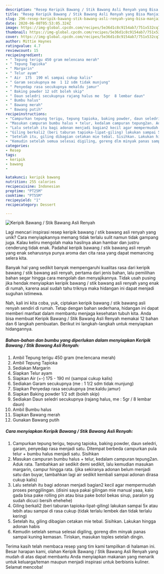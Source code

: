 ```yaml
---
description: "Resep Keripik Bawang / Stik Bawang Asli Renyah yang Bisa Manjain Lidah"
title: "Resep Keripik Bawang / Stik Bawang Asli Renyah yang Bisa Manjain Lidah"
slug: 296-resep-keripik-bawang-stik-bawang-asli-renyah-yang-bisa-manjain-lidah
date: 2020-06-08T05:53:05.324Z
image: https://img-global.cpcdn.com/recipes/5e36d1c8c9154ab7/751x532cq70/keripik-bawang-stik-bawang-asli-renyah-foto-resep-utama.jpg
thumbnail: https://img-global.cpcdn.com/recipes/5e36d1c8c9154ab7/751x532cq70/keripik-bawang-stik-bawang-asli-renyah-foto-resep-utama.jpg
cover: https://img-global.cpcdn.com/recipes/5e36d1c8c9154ab7/751x532cq70/keripik-bawang-stik-bawang-asli-renyah-foto-resep-utama.jpg
author: Mittie Haynes
ratingvalue: 4.7
reviewcount: 15
recipeingredient:
- " Tepung terigu 450 gram melencana merah"
- " Tepung Tapioka"
- " Margarin"
- " Telur ayam"
- " Air  175  190 ml sampai cukup kalis"
- " Garam secukupnya me  1 12 sdm tidak munjung"
- " Penyedap rasa secukupnya mekaldu jamur"
- " Baking powder 12 sdt boleh skip"
- " Daun seledri secukupnya rajang halus me  5gr  8 lembar daun"
- " Bumbu halus"
- " Bawang merah"
- " Bawang putih"
recipeinstructions:
- "Campurkan tepung terigu, tepung tapioka, baking powder, daun seledri, garam, penyedap rasa menjadi satu. Ditempat berbeda campurkan pula telur + bumbu halus menjadi satu. Sisihkan"
- "Masukan campuran bumbu halus + telur, kedalam campuran tepung2an. Aduk rata. Tambahkan air sedikit demi sedikit, lalu kemudian masukan margarin, campur hingga rata. (jika sekiranya adonan belum menjadi satu dan buyar, tambahkan lagi air sedikit kembali sampai adonan dirasa cukup kalis)"
- "Lalu setelah itu bagi adonan menjadi bagian2 kecil agar mempermudah proses penggilingan. (disini saya pakai gilingan mie manual yaaa, kalo gada bisa pake rolling pin atau bisa pake botol bekas sirup, paralon yg sudah dicuci bersih ehehehe)"
- "Giling berkali2 (beri taburan tapioka-lipat-giling) lakukan sampai 5x atau lebih atau sampai di rasa cukup (tidak terlalu lembek dan tidak terlalu kering)"
- "Setelah itu, giling dibagian cetakan mie tebal. Sisihkan. Lakukan hingga adonan habis"
- "Kemudin setelah semua selesai digiling, goreng dlm minyak panas sampai kuning kemasan. Tiriskan, masukan toples setelah dingin."
categories:
- Resep
tags:
- keripik
- bawang
- 

katakunci: keripik bawang  
nutrition: 255 calories
recipecuisine: Indonesian
preptime: "PT25M"
cooktime: "PT55M"
recipeyield: "1"
recipecategory: Dessert

---
```



![Keripik Bawang / Stik Bawang Asli Renyah](https://img-global.cpcdn.com/recipes/5e36d1c8c9154ab7/751x532cq70/keripik-bawang-stik-bawang-asli-renyah-foto-resep-utama.jpg)

Lagi mencari inspirasi resep keripik bawang / stik bawang asli renyah yang unik? Cara menyiapkannya memang tidak terlalu sulit namun tidak gampang juga. Kalau keliru mengolah maka hasilnya akan hambar dan justru cenderung tidak enak. Padahal keripik bawang / stik bawang asli renyah yang enak seharusnya punya aroma dan cita rasa yang dapat memancing selera kita.



Banyak hal yang sedikit banyak mempengaruhi kualitas rasa dari keripik bawang / stik bawang asli renyah, pertama dari jenis bahan, lalu pemilihan bahan segar hingga cara mengolah dan menyajikannya. Tidak usah pusing jika hendak menyiapkan keripik bawang / stik bawang asli renyah yang enak di rumah, karena asal sudah tahu triknya maka hidangan ini dapat menjadi suguhan istimewa.


Nah, kali ini kita coba, yuk, ciptakan keripik bawang / stik bawang asli renyah sendiri di rumah. Tetap dengan bahan sederhana, hidangan ini dapat memberi manfaat dalam membantu menjaga kesehatan tubuh kita. Anda bisa membuat Keripik Bawang / Stik Bawang Asli Renyah memakai 12 bahan dan 6 langkah pembuatan. Berikut ini langkah-langkah untuk menyiapkan hidangannya.

<!--inarticleads1-->

##### Bahan-bahan dan bumbu yang diperlukan dalam menyiapkan Keripik Bawang / Stik Bawang Asli Renyah:

1. Ambil  Tepung terigu 450 gram (me:lencana merah)
1. Ambil  Tepung Tapioka
1. Sediakan  Margarin
1. Siapkan  Telur ayam
1. Siapkan  Air (+-) 175 - 190 ml (sampai cukup kalis)
1. Sediakan  Garam secukupnya (me : 1 1/2 sdm tidak munjung)
1. Siapkan  Penyedap rasa secukupnya (me:kaldu jamur)
1. Siapkan  Baking powder 1/2 sdt (boleh skip)
1. Sediakan  Daun seledri secukupnya (rajang halus, me : 5gr / 8 lembar daun)
1. Ambil  Bumbu halus
1. Siapkan  Bawang merah
1. Gunakan  Bawang putih




<!--inarticleads2-->

##### Cara menyiapkan Keripik Bawang / Stik Bawang Asli Renyah:

1. Campurkan tepung terigu, tepung tapioka, baking powder, daun seledri, garam, penyedap rasa menjadi satu. Ditempat berbeda campurkan pula telur + bumbu halus menjadi satu. Sisihkan
1. Masukan campuran bumbu halus + telur, kedalam campuran tepung2an. Aduk rata. Tambahkan air sedikit demi sedikit, lalu kemudian masukan margarin, campur hingga rata. (jika sekiranya adonan belum menjadi satu dan buyar, tambahkan lagi air sedikit kembali sampai adonan dirasa cukup kalis)
1. Lalu setelah itu bagi adonan menjadi bagian2 kecil agar mempermudah proses penggilingan. (disini saya pakai gilingan mie manual yaaa, kalo gada bisa pake rolling pin atau bisa pake botol bekas sirup, paralon yg sudah dicuci bersih ehehehe)
1. Giling berkali2 (beri taburan tapioka-lipat-giling) lakukan sampai 5x atau lebih atau sampai di rasa cukup (tidak terlalu lembek dan tidak terlalu kering)
1. Setelah itu, giling dibagian cetakan mie tebal. Sisihkan. Lakukan hingga adonan habis
1. Kemudin setelah semua selesai digiling, goreng dlm minyak panas sampai kuning kemasan. Tiriskan, masukan toples setelah dingin.




Terima kasih telah membaca resep yang tim kami tampilkan di halaman ini. Besar harapan kami, olahan Keripik Bawang / Stik Bawang Asli Renyah yang mudah di atas dapat membantu Anda menyiapkan makanan yang menarik untuk keluarga/teman maupun menjadi inspirasi untuk berbisnis kuliner. Selamat mencoba!
